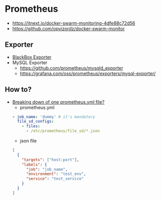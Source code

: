 # Prometheus

* <https://itnext.io/docker-swarm-monitoring-4dfe88c72d56>
* <https://github.com/opvizordz/docker-swarm-monitor>

## Exporter

* [BlackBox Exporter](https://github.com/prometheus/blackbox_exporter)
* MySQL Exporter
  * https://github.com/prometheus/mysqld_exporter
  * https://grafana.com/oss/prometheus/exporters/mysql-exporter/

## How to?

* [Breaking down of one prometheus.yml file?](https://stackoverflow.com/questions/62390597/breaking-down-of-one-prometheus-yml-file)
  * prometheus.yml
  ```yaml
  - job_name: 'dummy' # it's mandatory
    file_sd_configs:
      - files:
        - /etc/prometheus/file_sd/*.json
  ```
  * json file
  ```json
  [
    {
      "targets": ["host:port"],
      "labels": {
        "job": "job_name",
        "environment": "test_env",
        "service": "test_service"
      }
    }
  ]
  ```
